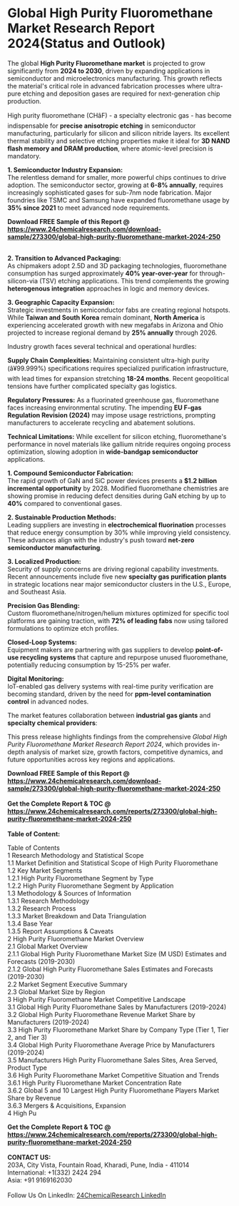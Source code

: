 <h1>Global High Purity Fluoromethane Market Research Report 2024(Status and Outlook)</h1><p>The global <strong>High Purity Fluoromethane market</strong> is projected to grow significantly from <strong>2024 to 2030</strong>, driven by expanding applications in semiconductor and microelectronics manufacturing. This growth reflects the material's critical role in advanced fabrication processes where ultra-pure etching and deposition gases are required for next-generation chip production.</p><p>High purity fluoromethane (CHâF) - a specialty electronic gas - has become indispensable for <strong>precise anisotropic etching</strong> in semiconductor manufacturing, particularly for silicon and silicon nitride layers. Its excellent thermal stability and selective etching properties make it ideal for <strong>3D NAND flash memory and DRAM production</strong>, where atomic-level precision is mandatory.</p><p><strong>1. Semiconductor Industry Expansion:</strong><br>
The relentless demand for smaller, more powerful chips continues to drive adoption. The semiconductor sector, growing at <strong>6-8% annually</strong>, requires increasingly sophisticated gases for sub-7nm node fabrication. Major foundries like TSMC and Samsung have expanded fluoromethane usage by <strong>35% since 2021</strong> to meet advanced node requirements.</p><div><b>Download FREE Sample of this Report @ 
            <a href="https://www.24chemicalresearch.com/download-sample/273300/global-high-purity-fluoromethane-market-2024-250">
            https://www.24chemicalresearch.com/download-sample/273300/global-high-purity-fluoromethane-market-2024-250</a></b></div><br><p><strong>2. Transition to Advanced Packaging:</strong><br>
As chipmakers adopt 2.5D and 3D packaging technologies, fluoromethane consumption has surged approximately <strong>40% year-over-year</strong> for through-silicon-via (TSV) etching applications. This trend complements the growing <strong>heterogenous integration</strong> approaches in logic and memory devices.</p><p><strong>3. Geographic Capacity Expansion:</strong><br>
Strategic investments in semiconductor fabs are creating regional hotspots. While <strong>Taiwan and South Korea</strong> remain dominant, <strong>North America</strong> is experiencing accelerated growth with new megafabs in Arizona and Ohio projected to increase regional demand by <strong>25% annually</strong> through 2026.</p><p>Industry growth faces several technical and operational hurdles:</p><p><strong>Supply Chain Complexities:</strong> Maintaining consistent ultra-high purity (â¥99.999%) specifications requires specialized purification infrastructure, with lead times for expansion stretching <strong>18-24 months</strong>. Recent geopolitical tensions have further complicated specialty gas logistics.</p><p><strong>Regulatory Pressures:</strong> As a fluorinated greenhouse gas, fluoromethane faces increasing environmental scrutiny. The impending <strong>EU F-gas Regulation Revision (2024)</strong> may impose usage restrictions, prompting manufacturers to accelerate recycling and abatement solutions.</p><p><strong>Technical Limitations:</strong> While excellent for silicon etching, fluoromethane's performance in novel materials like gallium nitride requires ongoing process optimization, slowing adoption in <strong>wide-bandgap semiconductor</strong> applications.</p><p><strong>1. Compound Semiconductor Fabrication:</strong><br>
The rapid growth of GaN and SiC power devices presents a <strong>$1.2 billion incremental opportunity</strong> by 2028. Modified fluoromethane chemistries are showing promise in reducing defect densities during GaN etching by up to <strong>40%</strong> compared to conventional gases.</p><p><strong>2. Sustainable Production Methods:</strong><br>
Leading suppliers are investing in <strong>electrochemical fluorination</strong> processes that reduce energy consumption by 30% while improving yield consistency. These advances align with the industry's push toward <strong>net-zero semiconductor manufacturing</strong>.</p><p><strong>3. Localized Production:</strong><br>
Security of supply concerns are driving regional capability investments. Recent announcements include five new <strong>specialty gas purification plants</strong> in strategic locations near major semiconductor clusters in the U.S., Europe, and Southeast Asia.</p><p><strong>Precision Gas Blending:</strong><br>
	Custom fluoromethane/nitrogen/helium mixtures optimized for specific tool platforms are gaining traction, with <strong>72% of leading fabs</strong> now using tailored formulations to optimize etch profiles.</p><p><strong>Closed-Loop Systems:</strong><br>
	Equipment makers are partnering with gas suppliers to develop <strong>point-of-use recycling systems</strong> that capture and repurpose unused fluoromethane, potentially reducing consumption by 15-25% per wafer.</p><p><strong>Digital Monitoring:</strong><br>
	IoT-enabled gas delivery systems with real-time purity verification are becoming standard, driven by the need for <strong>ppm-level contamination control</strong> in advanced nodes.</p><p>The market features collaboration between <strong>industrial gas giants</strong> and <strong>specialty chemical providers</strong>:</p><p>This press release highlights findings from the comprehensive <em>Global High Purity Fluoromethane Market Research Report 2024</em>, which provides in-depth analysis of market size, growth factors, competitive dynamics, and future opportunities across key regions and applications.</p><div><b>Download FREE Sample of this Report @ 
            <a href="https://www.24chemicalresearch.com/download-sample/273300/global-high-purity-fluoromethane-market-2024-250">
            https://www.24chemicalresearch.com/download-sample/273300/global-high-purity-fluoromethane-market-2024-250</a></b></div><br><div><b>Get the Complete Report & TOC @ 
            <a href="https://www.24chemicalresearch.com/reports/273300/global-high-purity-fluoromethane-market-2024-250">
            https://www.24chemicalresearch.com/reports/273300/global-high-purity-fluoromethane-market-2024-250</a></b></div><br>
            <b>Table of Content:</b><p>Table of Contents<br />
1 Research Methodology and Statistical Scope<br />
1.1 Market Definition and Statistical Scope of High Purity Fluoromethane<br />
1.2 Key Market Segments<br />
1.2.1 High Purity Fluoromethane Segment by Type<br />
1.2.2 High Purity Fluoromethane Segment by Application<br />
1.3 Methodology & Sources of Information<br />
1.3.1 Research Methodology<br />
1.3.2 Research Process<br />
1.3.3 Market Breakdown and Data Triangulation<br />
1.3.4 Base Year<br />
1.3.5 Report Assumptions & Caveats<br />
2 High Purity Fluoromethane Market Overview<br />
2.1 Global Market Overview<br />
2.1.1 Global High Purity Fluoromethane Market Size (M USD) Estimates and Forecasts (2019-2030)<br />
2.1.2 Global High Purity Fluoromethane Sales Estimates and Forecasts (2019-2030)<br />
2.2 Market Segment Executive Summary<br />
2.3 Global Market Size by Region<br />
3 High Purity Fluoromethane Market Competitive Landscape<br />
3.1 Global High Purity Fluoromethane Sales by Manufacturers (2019-2024)<br />
3.2 Global High Purity Fluoromethane Revenue Market Share by Manufacturers (2019-2024)<br />
3.3 High Purity Fluoromethane Market Share by Company Type (Tier 1, Tier 2, and Tier 3)<br />
3.4 Global High Purity Fluoromethane Average Price by Manufacturers (2019-2024)<br />
3.5 Manufacturers High Purity Fluoromethane Sales Sites, Area Served, Product Type<br />
3.6 High Purity Fluoromethane Market Competitive Situation and Trends<br />
3.6.1 High Purity Fluoromethane Market Concentration Rate<br />
3.6.2 Global 5 and 10 Largest High Purity Fluoromethane Players Market Share by Revenue<br />
3.6.3 Mergers & Acquisitions, Expansion<br />
4 High Pu</p><div><b>Get the Complete Report & TOC @ 
            <a href="https://www.24chemicalresearch.com/reports/273300/global-high-purity-fluoromethane-market-2024-250">
            https://www.24chemicalresearch.com/reports/273300/global-high-purity-fluoromethane-market-2024-250</a></b></div><br><b>CONTACT US:</b><br>
            203A, City Vista, Fountain Road, Kharadi, Pune, India - 411014<br>
            International: +1(332) 2424 294<br>
            Asia: +91 9169162030 <br><br>
            Follow Us On LinkedIn: <a href="https://www.linkedin.com/company/24chemicalresearch/">24ChemicalResearch LinkedIn</a>